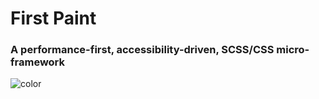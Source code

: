 <h1 id="cover-heading">
  First Paint  <!-- TODO: Update title -->
</h1>
<h3>A performance-first, accessibility-driven, SCSS/CSS micro-framework</h3>


![color](whitesmoke)
